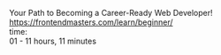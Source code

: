 Your Path to Becoming a Career-Ready Web Developer!
https://frontendmasters.com/learn/beginner/<br>
time:<br>
01 - 11 hours, 11 minutes<br>
